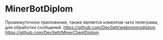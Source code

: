 # MinerBotDiplom

Промежуточное приложение, также является клиентом чата телеграма, для обработки сообщений.
https://github.com/DevSett/webminingdiplom
https://github.com/DevSett/MinerClientDiplom
